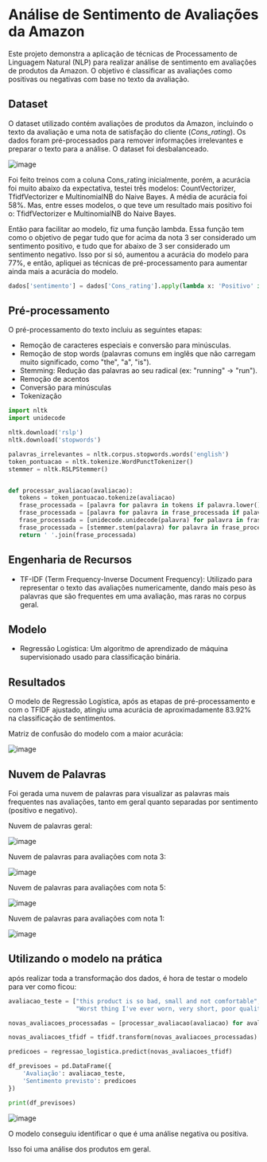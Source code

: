 # Análise de Sentimento de Avaliações da Amazon

Este projeto demonstra a aplicação de técnicas de Processamento de Linguagem Natural (NLP) para realizar análise de sentimento em avaliações de produtos da Amazon. O objetivo é classificar as avaliações como positivas ou negativas com base no texto da avaliação.

## Dataset

O dataset utilizado contém avaliações de produtos da Amazon, incluindo o texto da avaliação e uma nota de satisfação do cliente (*Cons_rating*). Os dados foram pré-processados para remover informações irrelevantes e preparar o texto para a análise. O dataset foi desbalanceado.

![image](https://github.com/user-attachments/assets/68fa9f96-dc5b-4de8-9096-214919fc2fe0)

Foi feito treinos com a coluna Cons_rating inicialmente, porém, a acurácia foi muito abaixo da expectativa, testei três modelos: CountVectorizer, TfidfVectorizer e MultinomialNB do Naive Bayes. A média de acurácia foi 58%. Mas, entre esses modelos, o que teve um resultado mais positivo foi o: TfidfVectorizer e MultinomialNB do Naive Bayes. 

Então para facilitar ao modelo, fiz uma função lambda. Essa função tem como o objetivo de pegar tudo que for acima da nota 3 ser considerado um sentimento positivo, e tudo que for abaixo de 3 ser considerado um sentimento negativo. Isso por si só, aumentou a acurácia do modelo para 77%, e então, apliquei as técnicas de pré-processamento para aumentar ainda mais a acurácia do modelo. 

 ```python 
dados['sentimento'] = dados['Cons_rating'].apply(lambda x: 'Positivo' if x > 3 else 'Negativo')
 ```

## Pré-processamento

O pré-processamento do texto incluiu as seguintes etapas:

* Remoção de caracteres especiais e conversão para minúsculas.
* Remoção de stop words (palavras comuns em inglês que não carregam muito significado, como "the", "a", "is").
* Stemming: Redução das palavras ao seu radical (ex: "running" -> "run").
* Remoção de acentos
* Conversão para minúsculas
* Tokenização

 ```python 
import nltk
import unidecode

nltk.download('rslp')
nltk.download('stopwords')

palavras_irrelevantes = nltk.corpus.stopwords.words('english')
token_pontuacao = nltk.tokenize.WordPunctTokenizer()
stemmer = nltk.RSLPStemmer()


def processar_avaliacao(avaliacao):
    tokens = token_pontuacao.tokenize(avaliacao)
    frase_processada = [palavra for palavra in tokens if palavra.lower() not in palavras_irrelevantes]
    frase_processada = [palavra for palavra in frase_processada if palavra.isalpha()]
    frase_processada = [unidecode.unidecode(palavra) for palavra in frase_processada]
    frase_processada = [stemmer.stem(palavra) for palavra in frase_processada]
    return ' '.join(frase_processada)
```

## Engenharia de Recursos

* TF-IDF (Term Frequency-Inverse Document Frequency):  Utilizado para representar o texto das avaliações numericamente, dando mais peso às palavras que são frequentes em uma avaliação, mas raras no corpus geral.

## Modelo

* Regressão Logística: Um algoritmo de aprendizado de máquina supervisionado usado para classificação binária.

## Resultados

O modelo de Regressão Logística, após as etapas de pré-processamento e com o TFIDF ajustado, atingiu uma acurácia de aproximadamente 83.92% na classificação de sentimentos.

Matriz de confusão do modelo com a maior acurácia:

![image](https://github.com/user-attachments/assets/6c5d38d6-b743-4790-aff9-ab0cb79be4bd)


## Nuvem de Palavras

Foi gerada uma nuvem de palavras para visualizar as palavras mais frequentes nas avaliações, tanto em geral quanto separadas por sentimento (positivo e negativo).

Nuvem de palavras geral:

![image](https://github.com/user-attachments/assets/645230bd-8f98-49ef-92bd-278fc929cd08)


Nuvem de palavras para avaliações com nota 3:

![image](https://github.com/user-attachments/assets/4b99ab86-50fb-4a24-8ee9-587984bb7195)


Nuvem de palavras para avaliações com nota 5:

![image](https://github.com/user-attachments/assets/c2d31eeb-5960-47a0-8aa9-fe9c18e418e6)


Nuvem de palavras para avaliações com nota 1:

![image](https://github.com/user-attachments/assets/3bea8717-9e05-4354-a242-eccfdb98b737)


## Utilizando o modelo na prática

após realizar toda a transformação dos dados, é hora de testar o modelo para ver como ficou:

```python
avaliacao_teste = ["this product is so bad, small and not comfortable", "very comfortable!", "good", 
                   "Worst thing I've ever worn, very short, poor quality fabric"]

novas_avaliacoes_processadas = [processar_avaliacao(avaliacao) for avaliacao in avaliacao_teste]

novas_avaliacoes_tfidf = tfidf.transform(novas_avaliacoes_processadas)

predicoes = regressao_logistica.predict(novas_avaliacoes_tfidf)

df_previsoes = pd.DataFrame({
    'Avaliação': avaliacao_teste,
    'Sentimento previsto': predicoes
})

print(df_previsoes)
```

![image](https://github.com/user-attachments/assets/df1ae0d1-0034-41b2-bc70-87ee6cc30ded)

O modelo conseguiu identificar o que é uma análise negativa ou positiva. 

Isso foi uma análise dos produtos em geral.
